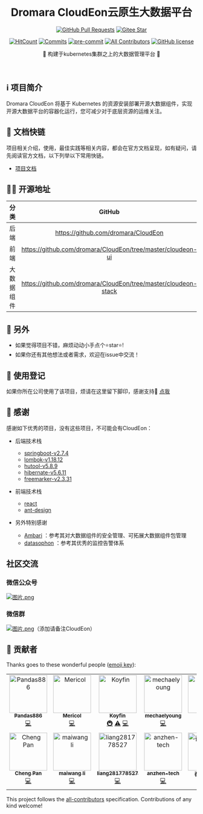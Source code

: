 <div align="center">
<h1>Dromara CloudEon云原生大数据平台</h1>

[![GitHub Pull Requests](https://img.shields.io/github/stars/dromara/CloudEon)](https://github.com/dromara/CloudEon/stargazers)
[![Gitee Star](https://gitee.com/dromara/cloudeon/badge/star.svg?theme=gvp)](https://gitee.com/dromara/CloudEon/stargazers)



[![HitCount](https://views.whatilearened.today/views/github/dromara/CloudEon.svg)](https://github.com/dromara/CloudEon)
[![Commits](https://img.shields.io/github/commit-activity/m/dromara/CloudEon?color=ffff00)](https://github.com/dromara/CloudEon/commits/main)
[![pre-commit](https://img.shields.io/badge/pre--commit-enabled-brightgreen?logo=pre-commit)](https://github.com/pre-commit/pre-commit)
[![All Contributors](https://img.shields.io/github/all-contributors/dromara/CloudEon)](#contributors-)
[![GitHub license](https://img.shields.io/github/license/dromara/CloudEon)](https://github.com/dromara/CloudEon/LICENSE)

<p> 🌉 构建于kubernetes集群之上的大数据管理平台 🌉</p>

<img src="https://camo.githubusercontent.com/82291b0fe831bfc6781e07fc5090cbd0a8b912bb8b8d4fec0696c881834f81ac/68747470733a2f2f70726f626f742e6d656469612f394575424971676170492e676966" width="800"  height="3">
</div><br>



## ℹ️ 项目简介

Dromara CloudEon 将基于 Kubernetes 的资源安装部署开源大数据组件，实现开源大数据平台的容器化运行，您可减少对于底层资源的运维关注。

## 🔗 文档快链

项目相关介绍，使用，最佳实践等相关内容，都会在官方文档呈现，如有疑问，请先阅读官方文档，以下列举以下常用快链。


- [项目文档](cloudeon.dromara.org)



## 👨‍💻 开源地址

| 分类 |                        GitHub                        |                        Gitee                        |
| :--: | :--------------------------------------------------: | :-------------------------------------------------: |
| 后端 |  https://github.com/dromara/CloudEon   | https://gitee.com/dromara/CloudEon  |
| 前端 | https://github.com/dromara/CloudEon/tree/master/cloudeon-ui | https://gitee.com/dromara/CloudEon/tree/master/cloudeon-ui  |
| 大数据组件 | https://github.com/dromara/CloudEon/tree/master/cloudeon-stack | https://gitee.com/dromara/CloudEon/tree/master/cloudeon-stack  |

## 🤗 另外

- 如果觉得项目不错，麻烦动动小手点个⭐️star⭐️!
- 如果你还有其他想法或者需求，欢迎在issue中交流！


## 📝 使用登记

如果你所在公司使用了该项目，烦请在这里留下脚印，感谢支持🥳 [点我](https://github.com/dromara/CloudEon/issues/20)

## 🥰 感谢

感谢如下优秀的项目，没有这些项目，不可能会有CloudEon：

- 后端技术栈
    - [springboot-v2.7.4](https://github.com/spring-projects/spring-boot)
    - [lombok-v1.18.12](https://github.com/projectlombok/lombok)
    - [hutool-v5.8.9](https://github.com/dromara/hutool)
    - [hibernate-v5.6.11](https://github.com/hibernate/hibernate-orm)
    - [freemarker-v2.3.31](https://github.com/apache/freemarker)
- 前端技术栈
    - [react](https://github.com/facebook/react)
    - [ant-design](https://github.com/ant-design/ant-design)

- 另外特别感谢
    - [Ambari](https://github.com/apache/ambari)  ：参考其对大数据组件的安全管理、可拓展大数据组件包管理
    - [datasophon](https://github.com/datasophon/datasophon) ：参考其优秀的监控告警体系


## 社区交流
### 微信公众号
[![图片.png](https://cloudeon.dromara.org/images/gzh.jpg)](https://cloudeon.dromara.org/images/gzh.jpg)

### 微信群

[![图片.png](https://cloudeon.dromara.org/images/wx.png)](https://cloudeon.dromara.org/images/wx.png)（添加请备注CloudEon）


## 🤝 贡献者

Thanks goes to these wonderful people ([emoji key](https://allcontributors.org/docs/en/emoji-key)):

<!-- ALL-CONTRIBUTORS-LIST:START - Do not remove or modify this section -->
<!-- prettier-ignore-start -->
<!-- markdownlint-disable -->
<table>
  <tbody>
    <tr>
      <td align="center" valign="top" width="14.28%"><a href="https://github.com/Pandas886"><img src="https://avatars.githubusercontent.com/u/123344357?v=4?s=100" width="100px;" alt="Pandas886"/><br /><sub><b>Pandas886</b></sub></a><br /><a href="https://github.com/dromara/CloudEon/commits?author=Pandas886" title="Code">💻</a></td>
      <td align="center" valign="top" width="14.28%"><a href="https://github.com/Mericol"><img src="https://avatars.githubusercontent.com/u/39690226?v=4?s=100" width="100px;" alt="Mericol"/><br /><sub><b>Mericol</b></sub></a><br /><a href="https://github.com/dromara/CloudEon/commits?author=Mericol" title="Code">💻</a></td>
      <td align="center" valign="top" width="14.28%"><a href="https://github.com/Koyfin"><img src="https://avatars.githubusercontent.com/u/18548053?v=4?s=100" width="100px;" alt="Koyfin"/><br /><sub><b>Koyfin</b></sub></a><br /><a href="#infra-Koyfin" title="Infrastructure (Hosting, Build-Tools, etc)">🚇</a> <a href="https://github.com/dromara/CloudEon/commits?author=Koyfin" title="Tests">⚠️</a> <a href="https://github.com/dromara/CloudEon/commits?author=Koyfin" title="Code">💻</a></td>
      <td align="center" valign="top" width="14.28%"><a href="https://github.com/mechaelyoung"><img src="https://avatars.githubusercontent.com/u/44049993?v=4?s=100" width="100px;" alt="mechaelyoung"/><br /><sub><b>mechaelyoung</b></sub></a><br /><a href="https://github.com/dromara/CloudEon/commits?author=mechaelyoung" title="Code">💻</a></td>
      <td align="center" valign="top" width="14.28%"><a href="https://linshenkx.cn"><img src="https://avatars.githubusercontent.com/u/32978552?v=4?s=100" width="100px;" alt="且炼时光"/><br /><sub><b>且炼时光</b></sub></a><br /><a href="https://github.com/dromara/CloudEon/commits?author=linshenkx" title="Code">💻</a></td>
      <td align="center" valign="top" width="14.28%"><a href="https://github.com/tgluon"><img src="https://avatars.githubusercontent.com/u/26194129?v=4?s=100" width="100px;" alt="XiuhongTang"/><br /><sub><b>XiuhongTang</b></sub></a><br /><a href="https://github.com/dromara/CloudEon/commits?author=tgluon" title="Code">💻</a></td>
      <td align="center" valign="top" width="14.28%"><a href="https://github.com/KangTomwk"><img src="https://avatars.githubusercontent.com/u/25816207?v=4?s=100" width="100px;" alt="KangTomwk"/><br /><sub><b>KangTomwk</b></sub></a><br /><a href="https://github.com/dromara/CloudEon/commits?author=KangTomwk" title="Code">💻</a></td>
    </tr>
    <tr>
      <td align="center" valign="top" width="14.28%"><a href="https://github.com/pan3793"><img src="https://avatars.githubusercontent.com/u/26535726?v=4?s=100" width="100px;" alt="Cheng Pan"/><br /><sub><b>Cheng Pan</b></sub></a><br /><a href="https://github.com/dromara/CloudEon/commits?author=pan3793" title="Code">💻</a></td>
      <td align="center" valign="top" width="14.28%"><a href="https://github.com/limaiwang"><img src="https://avatars.githubusercontent.com/u/23052750?v=4?s=100" width="100px;" alt="maiwang li"/><br /><sub><b>maiwang li</b></sub></a><br /><a href="https://github.com/dromara/CloudEon/commits?author=limaiwang" title="Code">💻</a></td>
      <td align="center" valign="top" width="14.28%"><a href="https://github.com/liang281778527"><img src="https://avatars.githubusercontent.com/u/26902335?v=4?s=100" width="100px;" alt="liang281778527"/><br /><sub><b>liang281778527</b></sub></a><br /><a href="https://github.com/dromara/CloudEon/commits?author=liang281778527" title="Code">💻</a></td>
      <td align="center" valign="top" width="14.28%"><a href="https://github.com/anzhen-tech"><img src="https://avatars.githubusercontent.com/u/16895736?v=4?s=100" width="100px;" alt="anzhen-tech"/><br /><sub><b>anzhen-tech</b></sub></a><br /><a href="https://github.com/dromara/CloudEon/commits?author=anzhen-tech" title="Code">💻</a></td>
      <td align="center" valign="top" width="14.28%"><a href="https://lidong1665.github.io"><img src="https://avatars.githubusercontent.com/u/9442552?v=4?s=100" width="100px;" alt="奋斗吧少年"/><br /><sub><b>奋斗吧少年</b></sub></a><br /><a href="https://github.com/dromara/CloudEon/commits?author=lidong1665" title="Code">💻</a></td>
      <td align="center" valign="top" width="14.28%"><a href="https://github.com/rugalcrimson"><img src="https://avatars.githubusercontent.com/u/15381951?v=4?s=100" width="100px;" alt="rugalcrimson"/><br /><sub><b>rugalcrimson</b></sub></a><br /><a href="https://github.com/dromara/CloudEon/commits?author=rugalcrimson" title="Code">💻</a></td>
      <td align="center" valign="top" width="14.28%"><a href="https://github.com/q443048756"><img src="https://avatars.githubusercontent.com/u/47968271?v=4?s=100" width="100px;" alt="buer"/><br /><sub><b>buer</b></sub></a><br /><a href="https://github.com/dromara/CloudEon/commits?author=q443048756" title="Code">💻</a></td>
    </tr>
  </tbody>
</table>

<!-- markdownlint-restore -->
<!-- prettier-ignore-end -->

<!-- ALL-CONTRIBUTORS-LIST:END -->

This project follows the [all-contributors](https://github.com/all-contributors/all-contributors) specification. Contributions of any kind welcome!
